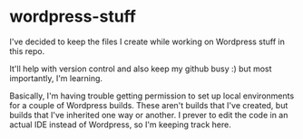 # wordpress-stuff
I've decided to keep the files I create while working on Wordpress stuff in this repo. 

It'll help with version control and also keep my github busy :) but most importantly, I'm learning.

Basically, I'm having trouble getting permission to set up local environments for a couple of Wordpress builds. These aren't builds that I've created, but builds that I've inherited one way or another. I prever to edit the code in an actual IDE instead of Wordpress, so I'm keeping track here.
